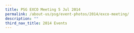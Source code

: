 ```yaml
---
title: PSG EXCO Meeting 5 Jul 2014
permalink: /about-us/psg/event-photos/2014/exco-meeting/
description: ""
third_nav_title: 2014 Events
---
```


